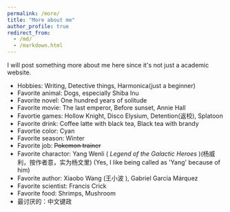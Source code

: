 ```yaml
---
permalink: /more/
title: "More about me"
author_profile: true
redirect_from: 
  - /md/
  - /markdown.html
---
```


I will post something more about me here since it's not just a academic website.

* Hobbies: Writing, Detective things, Harmonica(just a beginner)
* Favorite animal: Dogs, especially Shiba Inu
* Favorite novel: One hundred years of solitude 
* Favorite movie: The last emperor, Before sunset, Annie Hall
* Favortie games: Hollow Knight, Disco Elysium, Detention(返校), Splatoon
* Favorite drink: Coffee latte with black tea, Black tea with brandy
* Favortie color: Cyan
* Favorite season: Winter
* Favorite job: ~~Pokemon trainer~~ 
* Favorite charactor:  Yang Wenli ( *Legend of the Galactic Heroes* )(杨威利，按作者意，实为杨文里) (Yes, I like being called as 'Yang' because of him)
* Favorite author: Xiaobo Wang (王小波 ), Gabriel García Márquez
* Favorite scientist: Francis Crick
* Favorite food: Shrimps, Mushroom
* 最讨厌的：中文键政

